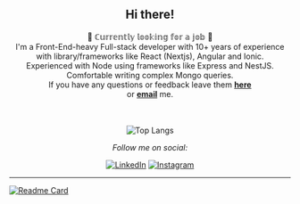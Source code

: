 <div align="center">
<h2> Hi there! </h2>
</div>

<div align="center">
🚨 ℂ𝕦𝕣𝕣𝕖𝕟𝕥𝕝𝕪 𝕝𝕠𝕠𝕜𝕚𝕟𝕘 𝕗𝕠𝕣 𝕒 𝕛𝕠𝕓 🚨
<br>
I'm a Front-End-heavy Full-stack developer with 10+ years of experience with library/frameworks like React (Nextjs), Angular and Ionic. <br>
Experienced with Node using frameworks like Express and NestJS. Comfortable writing complex Mongo queries.<br>
If you have any questions or feedback leave them <a href="https://github.com/arielgpe/arielgpe/issues/new"><b>here</b></a><br>
or <a href="mailto:ariel.guzman01@gmail.com"><b>email</b></a> me.

</div>

<br>
<br>
<div align="center">

[//]: # (<picture>)

[//]: # (  <source)

[//]: # (    srcset="https://github-readme-stats.vercel.app/api?username=arielgpe&show_icons=true&theme=dark&hide_rank=true&include_all_commits=true&hide=contribs")

[//]: # (    media="&#40;prefers-color-scheme: dark&#41;")

[//]: # (  />)

[//]: # (  <source)

[//]: # (    srcset="https://github-readme-stats.vercel.app/api?username=arielgpe&show_icons=true&hide_rank=true&include_all_commits=true&hide=contribs")

[//]: # (    media="&#40;prefers-color-scheme: light&#41;, &#40;prefers-color-scheme: no-preference&#41;")

[//]: # (  />)

[//]: # (  <img src="https://github-readme-stats.vercel.app/api?username=arielgpe&show_icons=true&hide_rank=true&include_all_commits=true&hide=contribs" />)

[//]: # (</picture>)

![Top Langs](https://github-readme-stats.vercel.app/api/top-langs/?username=arielgpe&layout=compact&theme=dark)


<i>Follow me on social:</i><br>

<a href="https://www.linkedin.com/in/arielgpe" target="_blank"><img src="https://img.shields.io/badge/LinkedIn-%230077B5.svg?&style=flat-rounded&logo=linkedin&logoColor=white" alt="LinkedIn"></a>
<a href="https://www.instagram.com/arielgpe" target="_blank"><img src="https://img.shields.io/badge/Instagram-%23E4405F.svg?&style=flat-rounded&logo=instagram&logoColor=white" alt="Instagram"></a>

</div>


---
[![Readme Card](https://github-readme-stats.vercel.app/api/pin/?username=arielgpe&repo=ride-share&show_owner=true)](https://github.com/arielgpe/ride-share)

